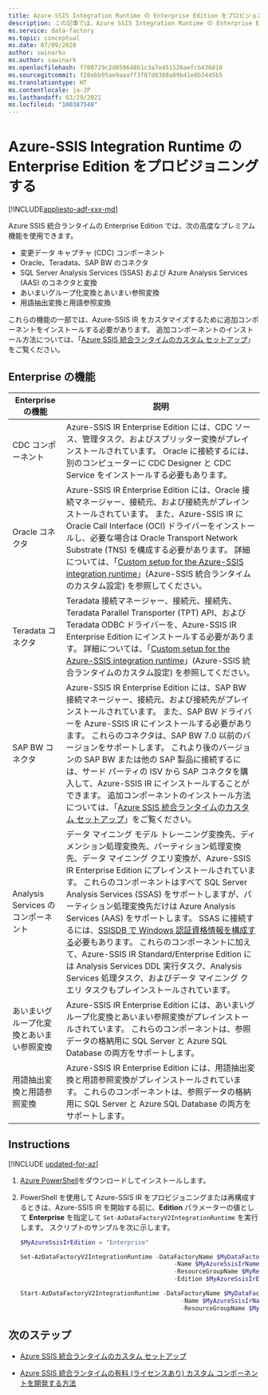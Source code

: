```yaml
---
title: Azure-SSIS Integration Runtime の Enterprise Edition をプロビジョニングする
description: この記事では、Azure SSIS Integration Runtime の Enterprise Edition の機能およびそのプロビジョニング方法について説明します
ms.service: data-factory
ms.topic: conceptual
ms.date: 07/09/2020
author: swinarko
ms.author: sawinark
ms.openlocfilehash: f700729c2d059648b1c3a7e451526aefcb436818
ms.sourcegitcommit: f28ebb95ae9aaaff3f87d8388a09b41e0b3445b5
ms.translationtype: HT
ms.contentlocale: ja-JP
ms.lasthandoff: 03/29/2021
ms.locfileid: "100387548"
---
```

# <a name="provision-enterprise-edition-for-the-azure-ssis-integration-runtime"></a>Azure-SSIS Integration Runtime の Enterprise Edition をプロビジョニングする

[!INCLUDE[appliesto-adf-xxx-md](includes/appliesto-adf-xxx-md.md)]

Azure SSIS 統合ランタイムの Enterprise Edition では、次の高度なプレミアム機能を使用できます。
-   変更データ キャプチャ (CDC) コンポーネント
-   Oracle、Teradata、SAP BW のコネクタ
-   SQL Server Analysis Services (SSAS) および Azure Analysis Services (AAS) のコネクタと変換
-   あいまいグループ化変換とあいまい参照変換
-   用語抽出変換と用語参照変換

これらの機能の一部では、Azure-SSIS IR をカスタマイズするために追加コンポーネントをインストールする必要があります。 追加コンポーネントのインストール方法については、「[Azure SSIS 統合ランタイムのカスタム セットアップ](how-to-configure-azure-ssis-ir-custom-setup.md)」をご覧ください。

## <a name="enterprise-features"></a>Enterprise の機能

| **Enterprise の機能** | **説明** |
|---|---|
| CDC コンポーネント | Azure-SSIS IR Enterprise Edition には、CDC ソース、管理タスク、およびスプリッター変換がプレインストールされています。 Oracle に接続するには、別のコンピューターに CDC Designer と CDC Service をインストールする必要もあります。 |
| Oracle コネクタ | Azure-SSIS IR Enterprise Edition には、Oracle 接続マネージャー、接続元、および接続先がプレインストールされています。 また、Azure-SSIS IR に Oracle Call Interface (OCI) ドライバーをインストールし、必要な場合は Oracle Transport Network Substrate (TNS) を構成する必要があります。 詳細については、「[Custom setup for the Azure-SSIS integration runtime](how-to-configure-azure-ssis-ir-custom-setup.md)」(Azure-SSIS 統合ランタイムのカスタム設定) を参照してください。 |
| Teradata コネクタ | Teradata 接続マネージャー、接続元、接続先、Teradata Parallel Transporter (TPT) API、および Teradata ODBC ドライバーを、Azure-SSIS IR Enterprise Edition にインストールする必要があります。 詳細については、「[Custom setup for the Azure-SSIS integration runtime](how-to-configure-azure-ssis-ir-custom-setup.md)」(Azure-SSIS 統合ランタイムのカスタム設定) を参照してください。 |
| SAP BW コネクタ | Azure-SSIS IR Enterprise Edition には、SAP BW 接続マネージャー、接続元、および接続先がプレインストールされています。 また、SAP BW ドライバーを Azure-SSIS IR にインストールする必要があります。 これらのコネクタは、SAP BW 7.0 以前のバージョンをサポートします。 これより後のバージョンの SAP BW または他の SAP 製品に接続するには、サード パーティの ISV から SAP コネクタを購入して、Azure-SSIS IR にインストールすることができます。 追加コンポーネントのインストール方法については、「[Azure SSIS 統合ランタイムのカスタム セットアップ](how-to-configure-azure-ssis-ir-custom-setup.md)」をご覧ください。 |
| Analysis Services のコンポーネント               | データ マイニング モデル トレーニング変換先、ディメンション処理変換先、パーティション処理変換先、データ マイニング クエリ変換が、Azure-SSIS IR Enterprise Edition にプレインストールされています。 これらのコンポーネントはすべて SQL Server Analysis Services (SSAS) をサポートしますが、パーティション処理変換先だけは Azure Analysis Services (AAS) をサポートします。 SSAS に接続するには、[SSISDB で Windows 認証資格情報を構成する](/sql/integration-services/lift-shift/ssis-azure-connect-with-windows-auth)必要もあります。 これらのコンポーネントに加えて、Azure-SSIS IR Standard/Enterprise Edition には Analysis Services DDL 実行タスク、Analysis Services 処理タスク、およびデータ マイニング クエリ タスクもプレインストールされています。 |
| あいまいグループ化変換とあいまい参照変換  | Azure-SSIS IR Enterprise Edition には、あいまいグループ化変換とあいまい参照変換がプレインストールされています。 これらのコンポーネントは、参照データの格納用に SQL Server と Azure SQL Database の両方をサポートします。 |
| 用語抽出変換と用語参照変換 | Azure-SSIS IR Enterprise Edition には、用語抽出変換と用語参照変換がプレインストールされています。 これらのコンポーネントは、参照データの格納用に SQL Server と Azure SQL Database の両方をサポートします。 |

## <a name="instructions"></a>Instructions

[!INCLUDE [updated-for-az](../../includes/updated-for-az.md)]

1.  [Azure PowerShell](/powershell/azure/install-az-ps)をダウンロードしてインストールします。

2.  PowerShell を使用して Azure-SSIS IR をプロビジョニングまたは再構成するときは、Azure-SSIS IR を開始する前に、**Edition** パラメーターの値として **Enterprise** を指定して `Set-AzDataFactoryV2IntegrationRuntime` を実行します。 スクリプトのサンプルを次に示します。

    ```powershell
    $MyAzureSsisIrEdition = "Enterprise"

    Set-AzDataFactoryV2IntegrationRuntime -DataFactoryName $MyDataFactoryName
                                               -Name $MyAzureSsisIrName
                                               -ResourceGroupName $MyResourceGroupName
                                               -Edition $MyAzureSsisIrEdition

    Start-AzDataFactoryV2IntegrationRuntime -DataFactoryName $MyDataFactoryName
                                                 -Name $MyAzureSsisIrName
                                                 -ResourceGroupName $MyResourceGroupName
    ```

## <a name="next-steps"></a>次のステップ

-   [Azure SSIS 統合ランタイムのカスタム セットアップ](how-to-configure-azure-ssis-ir-custom-setup.md)

-   [Azure SSIS 統合ランタイムの有料 (ライセンスあり) カスタム コンポーネントを開発する方法](how-to-develop-azure-ssis-ir-licensed-components.md)